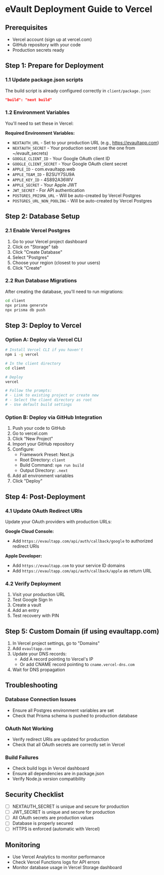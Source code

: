 # eVault Deployment Guide to Vercel

## Prerequisites
- Vercel account (sign up at vercel.com)
- GitHub repository with your code
- Production secrets ready

## Step 1: Prepare for Deployment

### 1.1 Update package.json scripts
The build script is already configured correctly in `client/package.json`:
```json
"build": "next build"
```

### 1.2 Environment Variables
You'll need to set these in Vercel:

**Required Environment Variables:**
- `NEXTAUTH_URL` - Set to your production URL (e.g., https://evaultapp.com)
- `NEXTAUTH_SECRET` - Your production secret (use the one from ~/evault_secrets)
- `GOOGLE_CLIENT_ID` - Your Google OAuth client ID
- `GOOGLE_CLIENT_SECRET` - Your Google OAuth client secret
- `APPLE_ID` - com.evaultapp.web
- `APPLE_TEAM_ID` - B2SUY7SU9A
- `APPLE_KEY_ID` - 4S892A36WV
- `APPLE_SECRET` - Your Apple JWT
- `JWT_SECRET` - For API authentication
- `POSTGRES_PRISMA_URL` - Will be auto-created by Vercel Postgres
- `POSTGRES_URL_NON_POOLING` - Will be auto-created by Vercel Postgres

## Step 2: Database Setup

### 2.1 Enable Vercel Postgres
1. Go to your Vercel project dashboard
2. Click on "Storage" tab
3. Click "Create Database"
4. Select "Postgres"
5. Choose your region (closest to your users)
6. Click "Create"

### 2.2 Run Database Migrations
After creating the database, you'll need to run migrations:

```bash
cd client
npx prisma generate
npx prisma db push
```

## Step 3: Deploy to Vercel

### Option A: Deploy via Vercel CLI
```bash
# Install Vercel CLI if you haven't
npm i -g vercel

# In the client directory
cd client

# Deploy
vercel

# Follow the prompts:
# - Link to existing project or create new
# - Select the client directory as root
# - Use default build settings
```

### Option B: Deploy via GitHub Integration
1. Push your code to GitHub
2. Go to vercel.com
3. Click "New Project"
4. Import your GitHub repository
5. Configure:
   - Framework Preset: Next.js
   - Root Directory: `client`
   - Build Command: `npm run build`
   - Output Directory: `.next`
6. Add all environment variables
7. Click "Deploy"

## Step 4: Post-Deployment

### 4.1 Update OAuth Redirect URIs
Update your OAuth providers with production URLs:

**Google Cloud Console:**
- Add `https://evaultapp.com/api/auth/callback/google` to authorized redirect URIs

**Apple Developer:**
- Add `https://evaultapp.com` to your service ID domains
- Add `https://evaultapp.com/api/auth/callback/apple` as return URL

### 4.2 Verify Deployment
1. Visit your production URL
2. Test Google Sign In
3. Create a vault
4. Add an entry
5. Test recovery with PIN

## Step 5: Custom Domain (if using evaultapp.com)

1. In Vercel project settings, go to "Domains"
2. Add `evaultapp.com`
3. Update your DNS records:
   - Add A record pointing to Vercel's IP
   - Or add CNAME record pointing to `cname.vercel-dns.com`
4. Wait for DNS propagation

## Troubleshooting

### Database Connection Issues
- Ensure all Postgres environment variables are set
- Check that Prisma schema is pushed to production database

### OAuth Not Working
- Verify redirect URIs are updated for production
- Check that all OAuth secrets are correctly set in Vercel

### Build Failures
- Check build logs in Vercel dashboard
- Ensure all dependencies are in package.json
- Verify Node.js version compatibility

## Security Checklist
- [ ] NEXTAUTH_SECRET is unique and secure for production
- [ ] JWT_SECRET is unique and secure for production
- [ ] All OAuth secrets are production values
- [ ] Database is properly secured
- [ ] HTTPS is enforced (automatic with Vercel)

## Monitoring
- Use Vercel Analytics to monitor performance
- Check Vercel Functions logs for API errors
- Monitor database usage in Vercel Storage dashboard 
